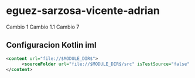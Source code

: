 # eguez-sarzosa-vicente-adrian
Cambio 1
Cambio 1.1
Cambio 7

## Configuracion Kotlin iml
```xml
<content url="file://$MODULE_DIR$">
      <sourceFolder url="file://$MODULE_DIR$/src" isTestSource="false" />
</content>

```
